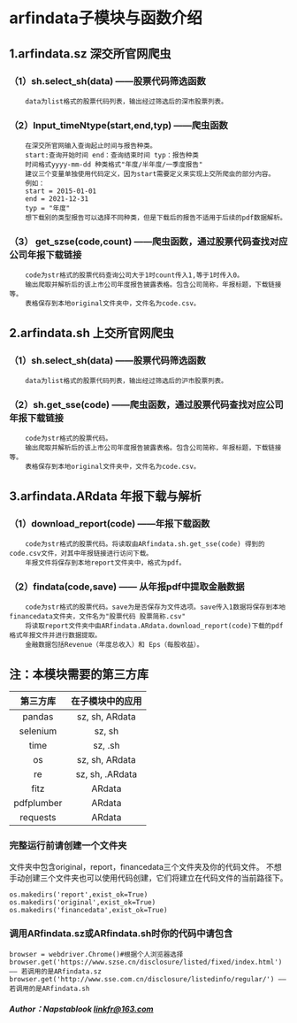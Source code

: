 # arfindata子模块与函数介绍  


## 1.arfindata.sz 深交所官网爬虫

### （1）sh.select_sh(data) ——股票代码筛选函数
        data为list格式的股票代码列表，输出经过筛选后的深市股票列表。
        
### （2）Input_timeNtype(start,end,typ) ——爬虫函数
        在深交所官网输入查询起止时间与报告种类。
        start:查询开始时间 end：查询结束时间 typ：报告种类
        时间格式yyyy-mm-dd 种类格式"年度/半年度/一季度报告"
        建议三个变量单独使用代码定义，因为start需要定义来实现上交所爬虫的部分内容。
        例如：
        start = 2015-01-01
        end = 2021-12-31
        typ = "年度"
        想下载别的类型报告可以选择不同种类，但是下载后的报告不适用于后续的pdf数据解析。
        
### （3） get_szse(code,count) ——爬虫函数，通过股票代码查找对应公司年报下载链接
        code为str格式的股票代码查询公司大于1时count传入1,等于1时传入0。
        输出爬取并解析后的该上市公司年度报告披露表格。包含公司简称，年报标题，下载链接等。
        表格保存到本地original文件夹中，文件名为code.csv。
                                       

## 2.arfindata.sh 上交所官网爬虫

### （1）sh.select_sh(data) ——股票代码筛选函数
        data为list格式的股票代码列表，输出经过筛选后的沪市股票列表。
        
### （2）sh.get_sse(code)  ——爬虫函数，通过股票代码查找对应公司年报下载链接
        code为str格式的股票代码。
        输出爬取并解析后的该上市公司年度报告披露表格。包含公司简称，年报标题，下载链接等。
        表格保存到本地original文件夹中，文件名为code.csv。

## 3.arfindata.ARdata 年报下载与解析

### （1）download_report(code) ——年报下载函数
        code为str格式的股票代码。将读取由ARfindata.sh.get_sse(code) 得到的code.csv文件，对其中年报链接进行访问下载。
        年报文件将保存到本地report文件夹中，格式为pdf。
        
### （2）findata(code,save) —— 从年报pdf中提取金融数据
        code为str格式的股票代码。save为是否保存为文件选项。save传入1数据将保存到本地financedata文件夹，文件名为"股票代码 股票简称.csv"
        将读取report文件夹中由ARfindata.ARdata.download_report(code)下载的pdf格式年报文件并进行数据提取。
        金融数据包括Revenue（年度总收入）和 Eps（每股收益）。



## 注：本模块需要的第三方库
| 第三方库 | 在子模块中的应用 |
|   :---: |   :---: |
|pandas     |sz, sh, ARdata|
|selenium   |   sz, sh           |
|time      |sz, .sh |
|os       |       sz, sh, ARdata         |
|re|sz, sh, .ARdata |
|fitz|ARdata|
|pdfplumber|ARdata|
|requests|ARdata|

### 完整运行前请创建一个文件夹
文件夹中包含original，report，financedata三个文件夹及你的代码文件。
不想手动创建三个文件夹也可以使用代码创建，它们将建立在代码文件的当前路径下。
```
os.makedirs('report',exist_ok=True)
os.makedirs('original',exist_ok=True)
os.makedirs('financedata',exist_ok=True)
```

### 调用ARfindata.sz或ARfindata.sh时你的代码中请包含
    browser = webdriver.Chrome()#根据个人浏览器选择
    browser.get('https://www.szse.cn/disclosure/listed/fixed/index.html') —— 若调用的是ARfindata.sz
    browser.get('http://www.sse.com.cn/disclosure/listedinfo/regular/') ——若调用的是ARfindata.sh
    
    
##### Author：Napstablook  linkfr@163.com

